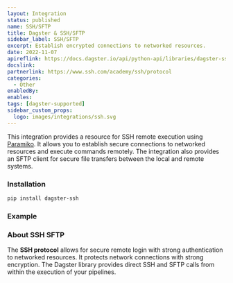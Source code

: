 ```yaml
---
layout: Integration
status: published
name: SSH/SFTP
title: Dagster & SSH/SFTP
sidebar_label: SSH/SFTP
excerpt: Establish encrypted connections to networked resources.
date: 2022-11-07
apireflink: https://docs.dagster.io/api/python-api/libraries/dagster-ssh
docslink:
partnerlink: https://www.ssh.com/academy/ssh/protocol
categories:
  - Other
enabledBy:
enables:
tags: [dagster-supported]
sidebar_custom_props:
  logo: images/integrations/ssh.svg
---
```


This integration provides a resource for SSH remote execution using [Paramiko](https://github.com/paramiko/paramiko). It allows you to establish secure connections to networked resources and execute commands remotely. The integration also provides an SFTP client for secure file transfers between the local and remote systems.

### Installation

```bash
pip install dagster-ssh
```

### Example

<CodeExample path="docs_beta_snippets/docs_beta_snippets/integrations/ssh-sftp.py" language="python" />

### About SSH SFTP

The **SSH protocol** allows for secure remote login with strong authentication to networked resources. It protects network connections with strong encryption. The Dagster library provides direct SSH and SFTP calls from within the execution of your pipelines.
